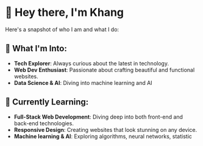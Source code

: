 # 👋 Hey there, I'm Khang

Here's a snapshot of who I am and what I do:

## 👀 What I'm Into:
- **Tech Explorer**: Always curious about the latest in technology.
- **Web Dev Enthusiast**: Passionate about crafting beautiful and functional websites.
- **Data Science & AI**: Diving into machine learning and AI

## 🌱 Currently Learning:
- **Full-Stack Web Development**: Diving deep into both front-end and back-end technologies.
- **Responsive Design**: Creating websites that look stunning on any device.
- **Machine learning & AI**: Exploring algorithms, neural networks, statistic

